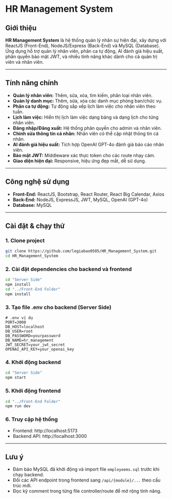 # HR Management System

## Giới thiệu
**HR Management System** là hệ thống quản lý nhân sự hiện đại, xây dựng với ReactJS (Front-End), NodeJS/Express (Back-End) và MySQL (Database). Ứng dụng hỗ trợ quản lý nhân viên, phân ca tự động, AI đánh giá hiệu suất, phân quyền bảo mật JWT, và nhiều tính năng khác dành cho cả quản trị viên và nhân viên.

---

## Tính năng chính

- **Quản lý nhân viên:** Thêm, sửa, xóa, tìm kiếm, phân loại nhân viên.
- **Quản lý danh mục:** Thêm, sửa, xóa các danh mục phòng ban/chức vụ.
- **Phân ca tự động:** Tự động sắp xếp lịch làm việc cho nhân viên theo tuần.
- **Lịch làm việc:** Hiển thị lịch làm việc dạng bảng và dạng lịch cho từng nhân viên.
- **Đăng nhập/Đăng xuất:** Hệ thống phân quyền cho admin và nhân viên.
- **Chỉnh sửa thông tin cá nhân:** Nhân viên có thể cập nhật thông tin cá nhân.
- **AI đánh giá hiệu suất:** Tích hợp OpenAI GPT-4o đánh giá báo cáo nhân viên.
- **Bảo mật JWT:** Middleware xác thực token cho các route nhạy cảm.
- **Giao diện hiện đại:** Responsive, hiệu ứng đẹp mắt, dễ sử dụng.

---

## Công nghệ sử dụng

- **Front-End:** ReactJS, Bootstrap, React Router, React Big Calendar, Axios
- **Back-End:** NodeJS, ExpressJS, JWT, MySQL, OpenAI (GPT-4o)
- **Database:** MySQL

---

## Cài đặt & chạy thử

### 1. Clone project
```bash
git clone https://github.com/legiabao0505/HR_Management_System.git
cd HR_Management_System
```

### 2. Cài đặt dependencies cho backend và frontend
```bash
cd "Server Side"
npm install
cd "../Front-End Folder"
npm install
```

### 3. Tạo file .env cho backend (Server Side)
```
# .env ví dụ
PORT=3000
DB_HOST=localhost
DB_USER=root
DB_PASSWORD=yourpassword
DB_NAME=hr_management
JWT_SECRET=your_jwt_secret
OPENAI_API_KEY=your_openai_key
```

### 4. Khởi động backend
```bash
cd "Server Side"
npm start
```

### 5. Khởi động frontend
```bash
cd "../Front-End Folder"
npm run dev
```

### 6. Truy cập hệ thống
- Frontend: http://localhost:5173
- Backend API: http://localhost:3000

---

## Lưu ý
- Đảm bảo MySQL đã khởi động và import file `employeems.sql` trước khi chạy backend.
- Đổi các API endpoint trong frontend sang `/api/{module}/...` theo cấu trúc mới.
- Đọc kỹ comment trong từng file controller/route để mở rộng tính năng.